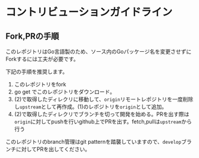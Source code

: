 # コントリビューションガイドライン

## Fork,PRの手順

このレポジトリはGo言語製のため、ソース内のGoパッケージ名を変更させずにForkするには工夫が必要です。

下記の手順を推奨します。

1. このレポジトリをfork
2. go get でこのレポジトリをダウンロード。
3. (2)で取得したディレクリに移動して、`origin`リモートレポジトリを一度削除し`upstream`として再作成。(1)のレポジトリを`origin`として追加。
4. (2)で取得したディレクリでブランチを切って開発を始める。PRを出す際は`origin`に対してpushを行いgithub上でPRを出す。fetch,pullは`upstream`から行う

このレポジトリのbranch管理はgit patternを踏襲していますので、`develop`ブランチに対してPRを出してください。


